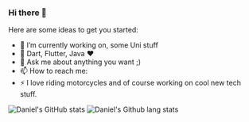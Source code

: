 ### Hi there 👋

Here are some ideas to get you started:

- 🔭 I’m currently working on, some Uni stuff
- 🌱 Dart, Flutter, Java ❤️
- 💬 Ask me about anything you want ;)
- 📫 How to reach me: 
- ⚡ I love riding motorcycles and of course working on cool new tech stuff.

<!-- 
- 👯 I’m looking to collaborate on ...
-->

![Daniel's GitHub stats](https://github-readme-stats.vercel.app/api?username=dgwetzel&show_icons=true)
![Daniel's Github lang stats](https://github-readme-stats.vercel.app/api/top-langs/?username=dgwetzel)

